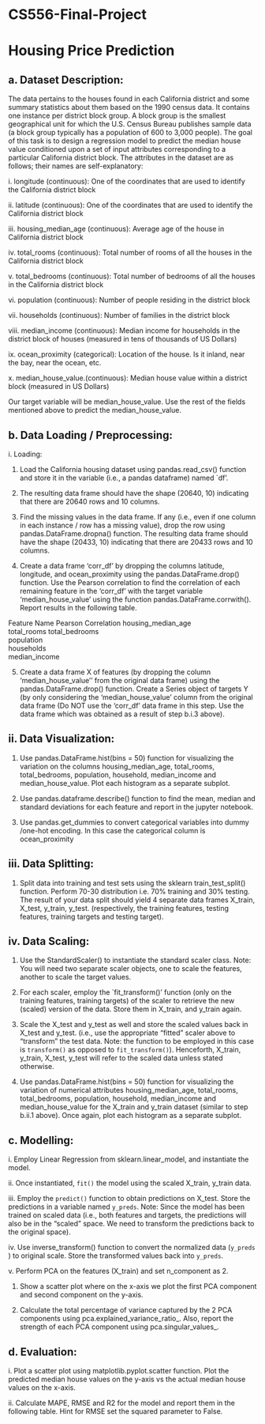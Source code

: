 # CS556-Final-Project
# Housing Price Prediction

## a.	Dataset Description: 
The data pertains to the houses found in each California district and some summary statistics about them based on the 1990 census data. It contains one instance per district block group. A block group is the smallest geographical unit for which the U.S. Census Bureau publishes sample data (a block group typically has a population of 600 to 3,000 people). 
The goal of this task is to design a regression model to predict the median house value conditioned upon a set of input attributes corresponding to a particular California district block.
The attributes in the dataset are as follows; their names are self-explanatory:

i.	longitude (continuous): One of the coordinates that are used to identify the California district block

ii.	latitude (continuous): One of the coordinates that are used to identify the California district block

iii.	housing_median_age (continuous): Average age of the house in California district block

iv.	total_rooms (continuous): Total number of rooms of all the houses in the California district block

v.	total_bedrooms (continuous): Total number of bedrooms of all the houses in the California district block

vi.	population (continuous): Number of people residing in the district block

vii.	households (continuous): Number of families in the district block

viii.	median_income (continuous): Median income for households in the district block of houses (measured in tens of thousands of US Dollars) 

ix.	ocean_proximity (categorical): Location of the house. Is it inland, near the bay, near the ocean, etc. 

x.	median_house_value.(continuous): Median house value within a district block (measured in US Dollars)

Our target variable will be median_house_value.  Use the rest of the fields mentioned above to predict the median_house_value. 

## b.	Data Loading / Preprocessing:
i.	Loading:
1.	Load the California housing dataset using pandas.read_csv() function and store it in the variable (i.e., a pandas dataframe) named `df’.

2.	The resulting data frame should have the shape (20640, 10) indicating that there are 20640 rows and 10 columns.

3.	Find the missing values in the data frame. If any (i.e., even if one column in each instance / row has a missing value), drop the row using pandas.DataFrame.dropna() function. The resulting data frame should have the shape (20433, 10) indicating that there are 20433 rows and 10 columns.

4.	Create a data frame ‘corr_df’ by dropping the columns latitude, longitude, and ocean_proximity using the pandas.DataFrame.drop() function. Use the Pearson correlation to find the correlation of each remaining feature in the ‘corr_df’ with the target variable ‘median_house_value’ using the function pandas.DataFrame.corrwith(). Report results in the following table.


Feature Name	Pearson Correlation
housing_median_age	
total_rooms	
total_bedrooms	
population	
households	
median_income	



5. Create a data frame X of features (by dropping the column ‘median_house_value’’ from the original data frame) using the pandas.DataFrame.drop() function. Create a Series object of targets Y (by only considering the ‘median_house_value’ column from the original data frame (Do NOT use the ‘corr_df’ data frame in this step. Use the data frame which was obtained as a result of step b.i.3 above).
	
## ii.	Data Visualization:
1.	Use pandas.DataFrame.hist(bins = 50) function for visualizing the variation on the columns housing_median_age, total_rooms, total_bedrooms, population, household, median_income and median_house_value. Plot each histogram as a separate subplot.

2.	Use pandas.dataframe.describe() function to find the mean, median and standard deviations for each feature and report in the jupyter notebook.
                 
3.	Use pandas.get_dummies to convert categorical variables into dummy /one-hot encoding. In this case the categorical column is ocean_proximity

## iii.	Data Splitting:
1.	Split data into training and test sets using the sklearn train_test_split() function. Perform 70-30 distribution i.e. 70% training and 30% testing. The result of your data split should yield 4 separate data frames X_train, X_test, y_train, y_test. (respectively, the training features, testing features, training targets and testing target). 

	
## iv.	Data Scaling:
1.	Use the StandardScaler() to instantiate the standard scaler class. Note: You will need two separate scaler objects, one to scale the features, another to scale the target values.

2.	For each scaler, employ the `fit_transform()’ function (only on the training  features, training targets) of the scaler to retrieve the new (scaled) version of the data. Store them in X_train, and y_train again.

3.	Scale the X_test and y_test as well and store the scaled values back in X_test and y_test. (i.e., use the appropriate “fitted” scaler above to “transform” the test data. Note: the function to be employed in this case is `transform()` as opposed to `fit_transform()`). 
Henceforth, X_train, y_train, X_test, y_test will refer to the scaled data unless stated otherwise.

4.	Use pandas.DataFrame.hist(bins = 50) function for visualizing the variation of numerical attributes housing_median_age, total_rooms, total_bedrooms, population, household, median_income and median_house_value for the X_train and y_train dataset (similar to step b.ii.1 above). Once again, plot each histogram as a separate subplot.

## c.	Modelling:
i.	Employ Linear Regression from sklearn.linear_model, and instantiate the model.

ii.	Once instantiated, `fit()` the model using the scaled X_train, y_train data. 

iii.	Employ the `predict()` function to obtain predictions on X_test. Store the predictions in a variable named `y_preds`. Note: Since the model has been trained on scaled data (i.e., both features and targets, the predictions will also be in the “scaled” space. We need to transform the predictions back to the original space).

iv.	Use inverse_transform() function to convert the normalized data (`y_preds` ) to original scale. Store the transformed values back into `y_preds`.

v.	Perform PCA on the features (X_train) and set n_component as 2.
1.	Show a scatter plot where on the x-axis we plot the first PCA component and second component on the y-axis.

2.	Calculate the total percentage of variance captured by the 2 PCA components using pca.explained_variance_ratio_. Also, report the strength of each PCA component using pca.singular_values_.

## d.	Evaluation:
i.	Plot a scatter plot using matplotlib.pyplot.scatter function. Plot the predicted median house values on the y-axis vs the actual median house values on the x-axis.

ii.	Calculate MAPE, RMSE  and R2 for the model and report them in the following table. 
Hint for RMSE set the squared parameter to False.

